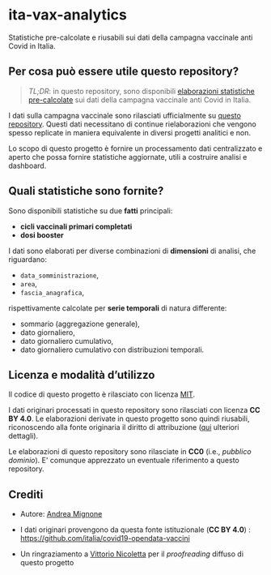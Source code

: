 # ita-vax-analytics

Statistiche pre-calcolate e riusabili sui dati della campagna vaccinale anti Covid in Italia.

## Per cosa può essere utile questo repository?

>_TL;DR_: in questo repository, sono disponibili [elaborazioni statistiche pre-calcolate](data/00_ciclo_primario_e_booster) sui dati della campagna vaccinale anti Covid in Italia.

I dati sulla campagna vaccinale sono rilasciati ufficialmente su [questo repository](https://github.com/italia/covid19-opendata-vaccini). Questi dati necessitano di continue rielaborazioni che vengono spesso replicate in maniera equivalente in diversi progetti analitici e non.

Lo scopo di questo progetto è fornire un processamento dati centralizzato e aperto che possa fornire statistiche aggiornate, utili a costruire analisi e dashboard.

## Quali statistiche sono fornite?

Sono disponibili statistiche su due **fatti** principali:

* **cicli vaccinali primari completati**
* **dosi booster**

I dati sono elaborati per diverse combinazioni di **dimensioni** di analisi, che riguardano:

* `data_somministrazione`,
* `area`,
* `fascia_anagrafica`,

rispettivamente calcolate per **serie temporali** di natura differente:

* sommario (aggregazione generale),
* dato giornaliero,
* dato giornaliero cumulativo,
* dato giornaliero cumulativo con distribuzioni temporali.

## Licenza e modalità d’utilizzo

Il codice di questo progetto è rilasciato con licenza [MIT](LICENSE).

I dati originari processati in questo repository sono rilasciati con licenza **CC BY 4.0**. Le elaborazioni derivate in questo progetto sono quindi riusabili, riconoscendo alla fonte originaria il diritto di attribuzione ([qui](https://github.com/italia/covid19-opendata-vaccini/blob/master/LICENSE.md) ulteriori dettagli).

Le elaborazioni di questo repository sono rilasciate in **CC0** (i.e., _pubblico dominio_). E' comunque apprezzato un eventuale riferimento a questo repository.

## Crediti

* Autore: [Andrea Mignone](https://twitter.com/i_m_andrea)

* I dati originari provengono da questa fonte istituzionale (**CC BY 4.0**) : <https://github.com/italia/covid19-opendata-vaccini>

* Un ringraziamento a [Vittorio Nicoletta](https://twitter.com/vi__enne) per il _proofreading_ diffuso di questo progetto
